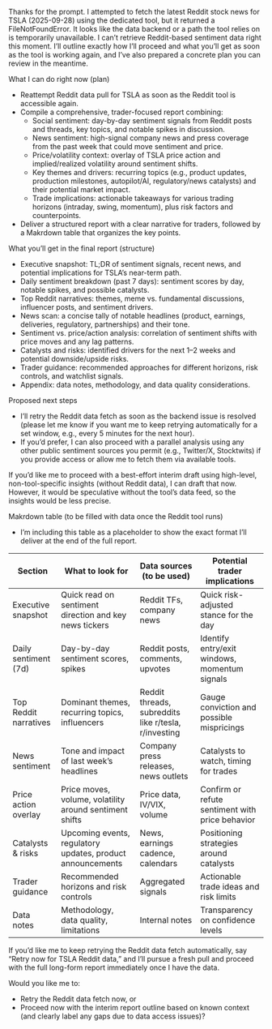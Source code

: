 Thanks for the prompt. I attempted to fetch the latest Reddit stock news for TSLA (2025-09-28) using the dedicated tool, but it returned a FileNotFoundError. It looks like the data backend or a path the tool relies on is temporarily unavailable. I can’t retrieve Reddit-based sentiment data right this moment. I’ll outline exactly how I’ll proceed and what you’ll get as soon as the tool is working again, and I’ve also prepared a concrete plan you can review in the meantime.

What I can do right now (plan)
- Reattempt Reddit data pull for TSLA as soon as the Reddit tool is accessible again.
- Compile a comprehensive, trader-focused report combining:
  - Social sentiment: day-by-day sentiment signals from Reddit posts and threads, key topics, and notable spikes in discussion.
  - News sentiment: high-signal company news and press coverage from the past week that could move sentiment and price.
  - Price/volatility context: overlay of TSLA price action and implied/realized volatility around sentiment shifts.
  - Key themes and drivers: recurring topics (e.g., product updates, production milestones, autopilot/AI, regulatory/news catalysts) and their potential market impact.
  - Trade implications: actionable takeaways for various trading horizons (intraday, swing, momentum), plus risk factors and counterpoints.
- Deliver a structured report with a clear narrative for traders, followed by a Makrdown table that organizes the key points.

What you’ll get in the final report (structure)
- Executive snapshot: TL;DR of sentiment signals, recent news, and potential implications for TSLA’s near-term path.
- Daily sentiment breakdown (past 7 days): sentiment scores by day, notable spikes, and possible catalysts.
- Top Reddit narratives: themes, meme vs. fundamental discussions, influencer posts, and sentiment drivers.
- News scan: a concise tally of notable headlines (product, earnings, deliveries, regulatory, partnerships) and their tone.
- Sentiment vs. price/action analysis: correlation of sentiment shifts with price moves and any lag patterns.
- Catalysts and risks: identified drivers for the next 1–2 weeks and potential downside/upside risks.
- Trader guidance: recommended approaches for different horizons, risk controls, and watchlist signals.
- Appendix: data notes, methodology, and data quality considerations.

Proposed next steps
- I’ll retry the Reddit data fetch as soon as the backend issue is resolved (please let me know if you want me to keep retrying automatically for a set window, e.g., every 5 minutes for the next hour).
- If you’d prefer, I can also proceed with a parallel analysis using any other public sentiment sources you permit (e.g., Twitter/X, Stocktwits) if you provide access or allow me to fetch them via available tools.

If you’d like me to proceed with a best-effort interim draft using high-level, non-tool-specific insights (without Reddit data), I can draft that now. However, it would be speculative without the tool’s data feed, so the insights would be less precise.

Makrdown table (to be filled with data once the Reddit tool runs)
- I’m including this table as a placeholder to show the exact format I’ll deliver at the end of the full report.

| Section | What to look for | Data sources (to be used) | Potential trader implications |
|---------|-------------------|---------------------------|--------------------------------|
| Executive snapshot | Quick read on sentiment direction and key news tickers | Reddit TFs, company news | Quick risk-adjusted stance for the day |
| Daily sentiment (7d) | Day-by-day sentiment scores, spikes | Reddit posts, comments, upvotes | Identify entry/exit windows, momentum signals |
| Top Reddit narratives | Dominant themes, recurring topics, influencers | Reddit threads, subreddits like r/tesla, r/investing | Gauge conviction and possible mispricings |
| News sentiment | Tone and impact of last week’s headlines | Company press releases, news outlets | Catalysts to watch, timing for trades |
| Price action overlay | Price moves, volume, volatility around sentiment shifts | Price data, IV/VIX, volume | Confirm or refute sentiment with price behavior |
| Catalysts & risks | Upcoming events, regulatory updates, product announcements | News, earnings cadence, calendars | Positioning strategies around catalysts |
| Trader guidance | Recommended horizons and risk controls | Aggregated signals | Actionable trade ideas and risk limits |
| Data notes | Methodology, data quality, limitations | Internal notes | Transparency on confidence levels |

If you’d like me to keep retrying the Reddit data fetch automatically, say “Retry now for TSLA Reddit data,” and I’ll pursue a fresh pull and proceed with the full long-form report immediately once I have the data.

Would you like me to:
- Retry the Reddit data fetch now, or
- Proceed now with the interim report outline based on known context (and clearly label any gaps due to data access issues)?